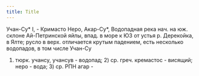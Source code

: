 ```yaml
---
title: Title
---
```


Учан-Су* I, - Кримасто Неро, Акар-Су*, Водопадная река нач. на юж. склоне
Ай-Петринской яйлы, впад. в море к ЮЗ от устья р. Дерекойка, в Ялте; русло в
верх. отличается крутым падением, есть несколько водопадов, в том числе Учан-Су
1) тюрк. учансу, учансув - водопад; 2) ср. греч. кремастос - висящий; неро -
вода; 3) ср. РПН агар -
